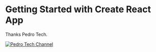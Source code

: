 # Getting Started with Create React App

Thanks Pedro Tech.

[![Pedro Tech Channel](https://img.youtube.com/vi/ZCvemsUfwPQ/0.jpg)](https://www.youtube.com/watch?v=ZCvemsUfwPQ)
